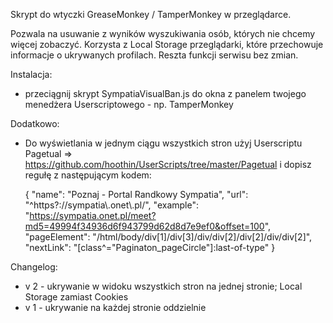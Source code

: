 Skrypt do wtyczki GreaseMonkey / TamperMonkey w przeglądarce.

Pozwala na usuwanie z wyników wyszukiwania osób, których nie chcemy więcej zobaczyć.
Korzysta z Local Storage przeglądarki, które przechowuje informacje o ukrywanych profilach.
Reszta funkcji serwisu bez zmian.

Instalacja:
- przeciągnij skrypt SympatiaVisualBan.js do okna z panelem twojego menedżera Userscriptowego - np. TamperMonkey

Dodatkowo:
- Do wyświetlania w jednym ciągu wszystkich stron użyj Userscriptu Pagetual => https://github.com/hoothin/UserScripts/tree/master/Pagetual
i dopisz regułę z następującym kodem:


  {
    "name": "Poznaj - Portal Randkowy Sympatia",
    "url": "^https?://sympatia\\.onet\\.pl/",
    "example": "https://sympatia.onet.pl/meet?md5=49994f34936d6f943799d62d8d7e9ef0&offset=100",
    "pageElement": "/html/body/div[1]/div[3]/div/div[2]/div[2]/div/div[2]",
    "nextLink": "[class^=\"Paginaton_pageCircle\"]:last-of-type"
  }
  

Changelog:

- v 2 - ukrywanie w widoku wszystkich stron na jednej stronie; Local Storage zamiast Cookies
- v 1 - ukrywanie na każdej stronie oddzielnie
